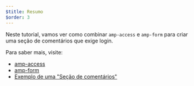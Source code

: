 ```yaml
---
$title: Resumo
$order: 3
---
```


Neste tutorial, vamos ver como combinar `amp-access` e `amp-form` para criar uma seção de comentários que exige login.

Para saber mais, visite:

- [amp-access](https://www.ampproject.org/pt_br/docs/reference/components/amp-access)
- [amp-form](https://www.ampproject.org/pt_br/docs/reference/components/amp-form)
- [Exemplo de uma "Seção de comentários"](https://ampbyexample.com/samples_templates/comment_section/)
